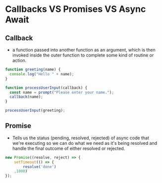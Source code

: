 # Callbacks VS Promises VS Async Await

## Callback

- a function passed into another function as an argument, which is then invoked inside the outer function to complete some kind of routine or action.

```javascript
function greeting(name) {
  console.log("Hello " + name);
}

function processUserInput(callback) {
  const name = prompt("Please enter your name.");
  callback(name);
}

processUserInput(greeting);
```

## Promise

- Tells us the status (pending, resolved, rejected) of async code that we're executing so we can do what we need as it's being resolved and handle the final outcome of either resolved or rejected.

```javascript
new Promise((resolve, reject) => {
    setTimeout(() => {
        resolve('done')
    ,1000)
});

```
